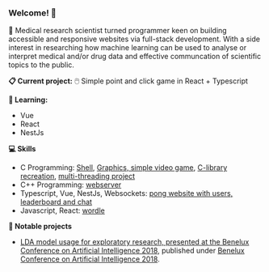 ### Welcome! 👋

🧪 Medical research scientist turned programmer keen on building accessible and responsive websites via full-stack development. With a side interest in researching how machine learning can be used to analyse or interpret medical and/or drug data and effective communcation of scientific topics to the public.

**📋 Current project:**
🖱️ Simple point and click game in React + Typescript

**📖 Learning:**
- Vue 
- React
- NestJs

**💻 Skills**
- C Programming: [Shell](https://github.com/NHariman/minishell), [Graphics, simple video game](https://github.com/NHariman/cub3D), [C-library recreation](https://github.com/NHariman/libft), [multi-threading project](https://github.com/NHariman/philosophers)
- C++ Programming: [webserver](https://github.com/NHariman/foodserv)
- Typescript, Vue, NestJs, Websockets: [pong website with users, leaderboard and chat](https://github.com/MichelleJiam/transcendence)
- Javascript, React: [wordle](https://github.com/NHariman/CODAMxTOMTOM-wordle-sandbox)

**📝 Notable projects**
- [LDA model usage for exploratory research, presented at the Benelux Conference on Artificial Intelligence 2018](https://github.com/NHariman/LDA-model-SCS-2018), published under [Benelux Conference on Artificial Intelligence 2018](https://link.springer.com/chapter/10.1007/978-3-030-31978-6_4).

<!--
**NHariman/nhariman** is a ✨ _special_ ✨ repository because its `README.md` (this file) appears on your GitHub profile.

Here are some ideas to get you started:

- 🔭 I’m currently working on ...
- 🌱 I’m currently learning ...
- 👯 I’m looking to collaborate on ...
- 🤔 I’m looking for help with ...
- 💬 Ask me about ...
- 📫 How to reach me: ...
- 😄 Pronouns: ...
- ⚡ Fun fact: ...
-->
